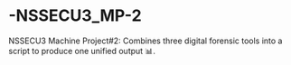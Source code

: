 # -NSSECU3_MP-2
NSSECU3 Machine Project#2: Combines three digital forensic tools into a script to produce one unified output 📊.
